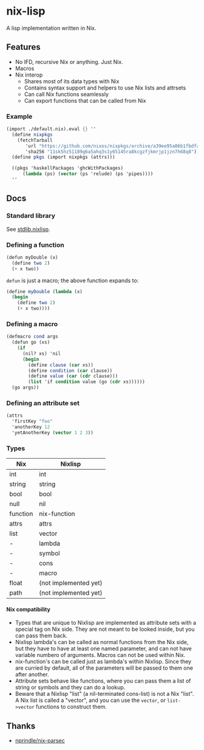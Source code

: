 # nix-lisp

A lisp implementation written in Nix.

## Features

* No IFD, recursive Nix or anything. Just Nix.
* Macros
* Nix interop
  * Shares most of its data types with Nix
  * Contains syntax support and helpers to use Nix lists and attrsets
  * Can call Nix functions seamlessly
  * Can export functions that can be called from Nix

### Example

```scheme
(import ./default.nix).eval {} ''
  (define nixpkgs
    (fetchTarball
       'url "https://github.com/nixos/nixpkgs/archive/a39ee95a86b1fbdfa9edd65f3810b23d82457241.tar.gz"
       'sha256 "11sk5hz51189g6a5ahq3s1y65145ra8kcgzfjkmrjp1jzn7h68q8"))
  (define pkgs (import nixpkgs (attrs)))

  ((pkgs 'haskellPackages 'ghcWithPackages)
      (lambda (ps) (vector (ps 'relude) (ps 'pipes))))
  ''
```

## Docs

### Standard library

See [stdlib.nixlisp](./stdlib.nixlisp).

### Defining a function

```scheme
(defun myDouble (x) 
  (define two 2)
  (+ x two))
```

`defun` is just a macro; the above function expands to:

```scheme
(define myDouble (lambda (x) 
  (begin
    (define two 2)
    (+ x two))))
```

### Defining a macro

```scheme
(defmacro cond args
  (defun go (xs)
    (if
      (nil? xs) 'nil
      (begin
        (define clause (car xs))
        (define condition (car clause))
        (define value (car (cdr clause)))
        (list 'if condition value (go (cdr xs))))))
  (go args))
```

### Defining an attribute set

```scheme
(attrs
  'firstKey "foo"
  'anotherKey 12
  'yetAnotherKey (vector 1 2 3))
```

### Types

| Nix      | Nixlisp               |
| -------- | --------------------- |
| int      | int                   |
| string   | string                |
| bool     | bool                  |
| null     | nil                   |
| function | nix-function          |
| attrs    | attrs                 |
| list     | vector                |
| -        | lambda                |
| -        | symbol                |
| -        | cons                  |
| -        | macro                 |
| float    | (not implemented yet) |
| path     | (not implemented yet) |

#### Nix compatibility

* Types that are unique to Nixlisp are implemented as attribute sets with a special tag on Nix side. They are not meant to be looked inside, but you can pass them back.
* Nixlisp lambda's can be called as normal functions from the Nix side, but they have to have at least one named parameter, and can not have
variable numbero of arguments. Macros can not be used within Nix. 
* nix-function's can be called just as lambda's within Nixlisp. Since they are curried by default, all of the parameters will be passed to them
one after another.
* Attribute sets behave like functions, where you can pass them a list of string or symbols and they can do a lookup.
* Beware that a Nixlisp "list" (a nil-terminated cons-list) is not a Nix "list". A Nix list is called a "vector", and you can use the `vector`, or `list->vector` functions to construct them.

## Thanks

* [nprindle/nix-parsec](https://github.com/nprindle/nix-parsec)

